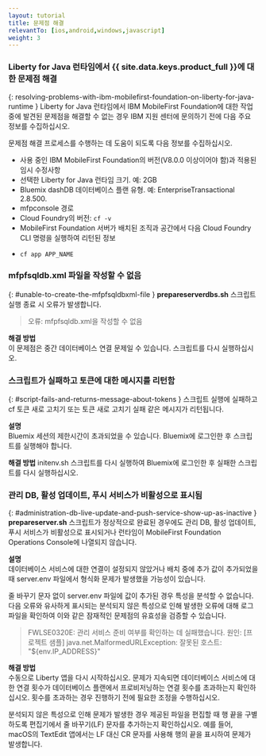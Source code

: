 ```yaml
---
layout: tutorial
title: 문제점 해결
relevantTo: [ios,android,windows,javascript]
weight: 3
---
```

<!-- NLS_CHARSET=UTF-8 -->
### Liberty for Java 런타임에서 {{ site.data.keys.product_full }}에 대한 문제점 해결	
{: resolving-problems-with-ibm-mobilefirst-foundation-on-liberty-for-java-runtime }
Liberty for Java 런타임에서 IBM MobileFirst Foundation에 대한 작업 중에 발견된 문제점을 해결할 수 없는 경우 IBM 지원 센터에 문의하기 전에 다음 주요 정보를 수집하십시오. 

문제점 해결 프로세스를 수행하는 데 도움이 되도록 다음 정보를 수집하십시오. 

* 사용 중인 IBM MobileFirst Foundation의 버전(V8.0.0 이상이어야 함)과 적용된 임시 수정사항
* 선택한 Liberty for Java 런타임 크기. 예: 2GB
* Bluemix dashDB 데이터베이스 플랜 유형. 예: EnterpriseTransactional 2.8.500.
* mfpconsole 경로
* Cloud Foundry의 버전: `cf -v` 
* MobileFirst Foundation 서버가 배치된 조직과 공간에서 다음 Cloud Foundry CLI 명령을 실행하여 리턴된 정보
 - `cf app APP_NAME`

### mfpfsqldb.xml 파일을 작성할 수 없음
{: #unable-to-create-the-mfpfsqldbxml-file }
**prepareserverdbs.sh** 스크립트 실행 종료 시 오류가 발생합니다. 

> 오류: mfpfsqldb.xml을 작성할 수 없음

**해결 방법**  
이 문제점은 중간 데이터베이스 연결 문제일 수 있습니다. 스크립트를 다시 실행하십시오. 

### 스크립트가 실패하고 토큰에 대한 메시지를 리턴함	
{: #script-fails-and-returns-message-about-tokens }
스크립트 실행에 실패하고 cf 토큰 새로 고치기 또는 토큰 새로 고치기 실패 같은 메시지가 리턴됩니다. 

**설명**  
Bluemix 세션의 제한시간이 초과되었을 수 있습니다. Bluemix에 로그인한 후 스크립트를 실행해야 합니다. 

**해결 방법**
initenv.sh 스크립트를 다시 실행하여 Bluemix에 로그인한 후 실패한 스크립트를 다시 실행하십시오. 

### 관리 DB, 활성 업데이트, 푸시 서비스가 비활성으로 표시됨	
{: #administration-db-live-update-and-push-service-show-up-as-inactive }
**prepareserver.sh** 스크립트가 정상적으로 완료된 경우에도 관리 DB, 활성 업데이트, 푸시 서비스가 비활성으로 표시되거나 런타임이 MobileFirst Foundation Operations Console에 나열되지 않습니다. 

**설명**  
데이터베이스 서비스에 대한 연결이 설정되지 않았거나 배치 중에 추가 값이 추가되었을 때 server.env 파일에서 형식화 문제가 발생했을 가능성이 있습니다. 

줄 바꾸기 문자 없이 server.env 파일에 값이 추가된 경우 특성을 분석할 수 없습니다. 다음 오류와 유사하게 표시되는 분석되지 않은 특성으로 인해 발생한 오류에 대해 로그 파일을 확인하여 이와 같은 잠재적인 문제점의 유효성을 검증할 수 있습니다. 

> FWLSE0320E: 관리 서비스 준비 여부를 확인하는 데 실패했습니다. 원인: [프로젝트 샘플] java.net.MalformedURLException: 잘못된 호스트: "${env.IP_ADDRESS}"



**해결 방법**  
수동으로 Liberty 앱을 다시 시작하십시오. 문제가 지속되면 데이터베이스 서비스에 대한 연결 횟수가 데이터베이스 플랜에서 프로비저닝하는 연결 횟수를 초과하는지 확인하십시오. 횟수를 초과하는 경우 진행하기 전에 필요한 조정을 수행하십시오. 

분석되지 않은 특성으로 인해 문제가 발생한 경우 제공된 파일을 편집할 때 행 끝을 구별하도록 편집기에서 줄 바꾸기(LF) 문자를 추가하는지 확인하십시오. 예를 들어, macOS의 TextEdit 앱에서는 LF 대신 CR 문자를 사용해 행의 끝을 표시하여 문제가 발생합니다. 

